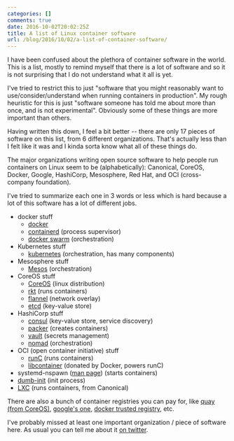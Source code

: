 ```yaml
---
categories: []
comments: true
date: 2016-10-02T20:02:25Z
title: A list of Linux container software
url: /blog/2016/10/02/a-list-of-container-software/
---
```


I have been confused about the plethora of container software in the world. This is a
list, mostly to remind myself that there is a lot of software and so it is not surprising
that I do not understand what it all is yet.

I've tried to restrict this to just "software that you might reasonably want to
use/consider/understand when running containers in production". My rough heuristic for
this is just "software someone has told me about more than once, and is not experimental".
Obviously some of these things are more important than others.

Having written this down, I feel a bit better -- there are only 17 pieces of software on
this list, from 6 different organizations. That's actually less than I felt like it was
and I kinda sorta know what all of these things do.

The major organizations writing open source software to help people run containers on
Linux seem to be (alphabetically): Canonical, CoreOS, Docker, Google, HashiCorp, Mesosphere, Red Hat, and OCI (cross-company foundation).

I've tried to summarize each one in 3 words or less which is hard because a lot of this
software has a lot of different jobs.

* docker stuff
  * [docker](https://www.docker.com/)
  * [containerd](https://www.containerd.tools) (process supervisor)
  * [docker swarm](https://docs.docker.com/swarm/) (orchestration)
* Kubernetes stuff
  * [kubernetes](http://kubernetes.io/) (orchestration, has many components)
* Mesosphere stuff
  * [Mesos](http://mesos.apache.org/) (orchestration)
* CoreOS stuff
  * [CoreOS](https://coreos.com/why/) (linux distribution)
  * [rkt](https://coreos.com/rkt)  (runs containers)
  * [flannel]((https://coreos.com/flannel/docs/latest/)) (network overlay)
  * [etcd](https://coreos.com/etcd/) (key-value store)
* HashiCorp stuff
  * [consul](https://www.consul.io/) (key-value store, service discovery)
  * [packer](https://www.packer.io/intro/) (creates containers)
  * [vault](https://www.vaultproject.io/) (secrets management)
  * [nomad](https://www.nomadproject.io/) (orchestration)
* OCI (open container initiative) stuff
  * [runC](http://runc.io/) (runs containers)
  * [libcontainer](https://github.com/opencontainers/runc/tree/master/libcontainer) (donated by Docker, powers runC)
* systemd-nspawn ([man page](https://www.freedesktop.org/software/systemd/man/systemd-nspawn.html)) (starts containers)
* [dumb-init](https://github.com/Yelp/dumb-init) (init process)
* [LXC](https://linuxcontainers.org/) (runs containers, from Canonical)

There are also a bunch of container registries you can pay for, like [quay (from CoreOS)](https://quay.io/), [google's one](https://cloud.google.com/container-registry/), [docker trusted registry](https://docs.docker.com/docker-trusted-registry/), etc.

I've probably missed at least one important organization / piece of software here. As
usual you can tell me about it [on twitter](https://twitter.com/b0rk).